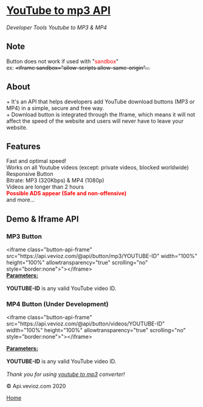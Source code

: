 <!DOCTYPE html>
<html lang="en">
<head>
<h1><a href="https://api.vevioz.com" title="Home api.vevioz.com">YouTube to mp3 API</a></h1>
<div class="h1p"><em>Developer Tools Youtube to MP3 & MP4</em></div>
<div id="separator"></div>
<div id="text">
<h2><i class="fa fa-exclamation-triangle" aria-hidden="true"></i> Note</h2>
<p><i class="fa fa-window-close" aria-hidden="true"></i> Button does not work if used with "<span style="color:red;">sandbox</span>"<br />
ex: <strike>&lt;iframe sandbox="allow-scripts allow-same-origin"...</strike>
<h2><i class="fa fa-info" aria-hidden="true"></i> About</h2>
<p>+ It's an API that helps developers add YouTube download buttons (MP3 or MP4) in a simple, secure and free way.<br />
+ Download button is integrated through the Iframe, which means it will not affect the speed of the website and users will never have to leave your website.</p>
<h2><i class="fa fa-line-chart" aria-hidden="true"></i> Features</h2>
<p><i class="fa fa-check-square-o" aria-hidden="true"></i> Fast and optimal speed!<br />
<i class="fa fa-check-square-o" aria-hidden="true"></i> Works on all Youtube videos (except: private videos, blocked worldwide)<br />
<i class="fa fa-check-square-o" aria-hidden="true"></i> Responsive Button<br />
<i class="fa fa-check-square-o" aria-hidden="true"></i> Bitrate: MP3 (320Kbps) & MP4 (1080p)<br />
<i class="fa fa-check-square-o" aria-hidden="true"></i> Videos are longer than 2 hours<br />
<span style="color:red;"><b><i class="fa fa-check-square-o" aria-hidden="true"></i> Possible ADS appear (Safe and non-offensive)</b></span><br />
<i class="fa fa-check-square-o" aria-hidden="true"></i> and more...
</p>
<h2><i class="fa fa-code" aria-hidden="true"></i> Demo & Iframe API</h2>
<h3><i class="fa fa-check-square" aria-hidden="true"></i> MP3 Button</h3>
<div class="code">&lt;iframe class="button-api-frame" src="https://api.vevioz.com/@api/button/mp3/<span class="red">YOUTUBE-ID</span>" width="100%" height="100%" allowtransparency="true" scrolling="no" style="border:none">"&gt;&lt;/iframe&gt;</div>
<u><b>Parameters:</b></u><br>
<br>
<b><span class="red">YOUTUBE-ID</span></b> is any valid YouTube video ID.<br>
<h3><i class="fa fa-check-square" aria-hidden="true"></i> MP4 Button (Under Development)</h3>
<div class="code">&lt;iframe class="button-api-frame" src="https://api.vevioz.com/@api/button/videos/<span class="red">YOUTUBE-ID</span>" width="100%" height="100%" allowtransparency="true" scrolling="no" style="border:none">"&gt;&lt;/iframe&gt;</div>
<p><u><b>Parameters:</b></u><br>
<br>
<b><span class="red">YOUTUBE-ID</span></b> is any valid YouTube video ID.<br><br>
<i>Thank you for using <a href="https://api.vevioz.com">youtube to mp3</a> converter!</i>
</p>
</div>
</div>
<div id="footer">
<p>
&copy; Api.vevioz.com 2020
</p>
<p>
<a href="https://api.vevioz.com">Home</a>
</p>
</div>
</body>
</html>
